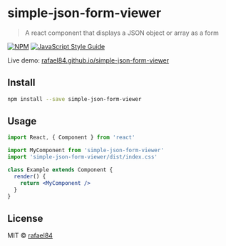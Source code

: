 # simple-json-form-viewer

> A react component that displays a JSON object or array as a form

[![NPM](https://img.shields.io/npm/v/simple-json-form-viewer.svg)](https://www.npmjs.com/package/simple-json-form-viewer) [![JavaScript Style Guide](https://img.shields.io/badge/code_style-standard-brightgreen.svg)](https://standardjs.com)

Live demo: [rafael84.github.io/simple-json-form-viewer](http://rafael84.github.io/simple-json-form-viewer/)

## Install

```bash
npm install --save simple-json-form-viewer
```

## Usage

```jsx
import React, { Component } from 'react'

import MyComponent from 'simple-json-form-viewer'
import 'simple-json-form-viewer/dist/index.css'

class Example extends Component {
  render() {
    return <MyComponent />
  }
}
```

## License

MIT © [rafael84](https://github.com/rafael84)
